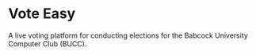 # Vote Easy
A live voting platform for conducting elections for the Babcock University Computer Club (BUCC).
